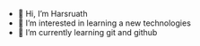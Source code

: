 - 👋 Hi, I’m Harsruath
- 👀 I’m interested in learning a new technologies
- 🌱 I’m currently learning git and github
  

<!---
Harsruath/Harsruath is a ✨ special ✨ repository because its `README.md` (this file) appears on your GitHub profile.
You can click the Preview link to take a look at your changes.
--->
